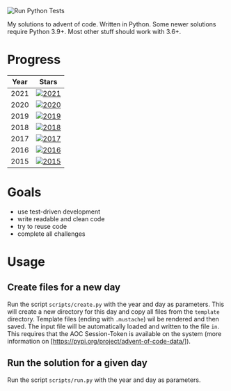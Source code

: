 ![Run Python Tests](https://github.com/Sebaestschjin/advent-of-code/workflows/Run%20Python%20Tests/badge.svg)

My solutions to advent of code. Written in Python. Some newer solutions require Python 3.9+. Most other stuff should
work with 3.6+.

# Progress

| Year | Stars |
| --- | --- | 
| 2021 | [![2021](https://img.shields.io/badge/stars%20⭐-8-yellow)](https://adventofcode.com/2021/stats) |
| 2020 | [![2020](https://img.shields.io/badge/stars%20⭐-50-yellow)](https://adventofcode.com/2020/stats) |
| 2019 | [![2019](https://img.shields.io/badge/stars%20⭐-16-yellow)](https://adventofcode.com/2019/stats) |
| 2018 | [![2018](https://img.shields.io/badge/stars%20⭐-12-yellow)](https://adventofcode.com/2018/stats) |
| 2017 | [![2017](https://img.shields.io/badge/stars%20⭐-8-yellow)](https://adventofcode.com/2017/stats) |
| 2016 | [![2016](https://img.shields.io/badge/stars%20⭐-0-yellow)](https://adventofcode.com/2016/stats) |
| 2015 | [![2015](https://img.shields.io/badge/stars%20⭐-10-yellow)](https://adventofcode.com/2015/stats) |

# Goals

* use test-driven development
* write readable and clean code
* try to reuse code
* complete all challenges

# Usage

## Create files for a new day

Run the script `scripts/create.py` with the year and day as parameters. This will create a new directory for this day
and copy all files from the `template` directory. Template files (ending with `.mustache`) wil be rendered and then
saved. The input file will be automatically loaded and written to the file `in`. This requires that the AOC
Session-Token is available on the system (more information on [https://pypi.org/project/advent-of-code-data/]).

## Run the solution for a given day

Run the script `scripts/run.py` with the year and day as parameters.
